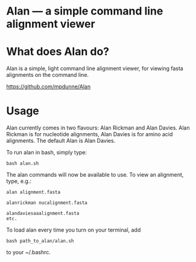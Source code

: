 # Alan — a simple command line alignment viewer

What does Alan do?
==========
Alan is a simple, light command line alignment viewer, for viewing fasta alignments on the command line.

https://github.com/mpdunne/Alan

Usage
=====
Alan currently comes in two flavours: Alan Rickman and Alan Davies. Alan Rickman is for nucleotide alignments, Alan Davies is for amino acid alignments. The default Alan is Alan Davies.

To run alan in bash, simply type:

```
bash alan.sh
```

The alan commands will now be available to use. To view an alignment, type, e.g.:

```
alan alignment.fasta

alanrickman nucalignment.fasta

alandaviesaaalignment.fasta
etc.
```

To load alan every time you turn on your terminal, add

```
bash path_to_alan/alan.sh
```

to your ~/.bashrc.
